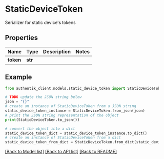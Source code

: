 # StaticDeviceToken

Serializer for static device's tokens

## Properties

Name | Type | Description | Notes
------------ | ------------- | ------------- | -------------
**token** | **str** |  | 

## Example

```python
from authentik_client.models.static_device_token import StaticDeviceToken

# TODO update the JSON string below
json = "{}"
# create an instance of StaticDeviceToken from a JSON string
static_device_token_instance = StaticDeviceToken.from_json(json)
# print the JSON string representation of the object
print(StaticDeviceToken.to_json())

# convert the object into a dict
static_device_token_dict = static_device_token_instance.to_dict()
# create an instance of StaticDeviceToken from a dict
static_device_token_from_dict = StaticDeviceToken.from_dict(static_device_token_dict)
```
[[Back to Model list]](../README.md#documentation-for-models) [[Back to API list]](../README.md#documentation-for-api-endpoints) [[Back to README]](../README.md)


